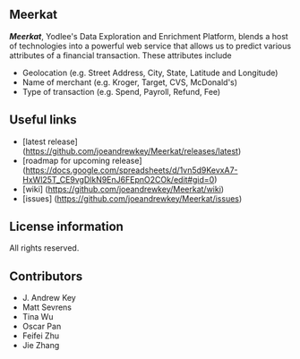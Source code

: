 ## Meerkat

***Meerkat***, Yodlee's Data Exploration and Enrichment Platform, blends a host of technologies into a powerful web service that allows us to predict various attributes of a financial transaction.  These attributes include
* Geolocation (e.g. Street Address, City, State, Latitude and Longitude)
* Name of merchant (e.g. Kroger, Target, CVS, McDonald's)
* Type of transaction (e.g. Spend, Payroll, Refund, Fee)

## Useful links
* [latest release] (https://github.com/joeandrewkey/Meerkat/releases/latest)
* [roadmap for upcoming release] (https://docs.google.com/spreadsheets/d/1vn5d9KevxA7-HxWl25T_CE9vgDlkN9EnJ6FEpnO2COk/edit#gid=0)
* [wiki] (https://github.com/joeandrewkey/Meerkat/wiki)
* [issues] (https://github.com/joeandrewkey/Meerkat/issues)

License information
-------------------
All rights reserved.

Contributors
------------
* J. Andrew Key
* Matt Sevrens
* Tina Wu
* Oscar Pan
* Feifei Zhu
* Jie Zhang
